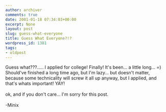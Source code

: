 ```yaml
---
author: archiver
comments: true
date: 2001-01-18 07:34:03+00:00
excerpt: None
layout: post
slug: guess-what-everyone
title: Guess What Everyone?!?
wordpress_id: 1381
tags:
- oldpost
---
```


Guess what???..... I applied for college!  Finally!  It's been... a little long... =)  Should've finished a long time ago, but I'm lazy... but doesn't matter, because some technicality will screw it all up anyway, but I applied, and that's whats important!  YAY!  <br /><br />ok, and if you don't care... I'm sorry for this post.<br /><br />-Minix